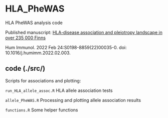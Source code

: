 # HLA_PheWAS
HLA PheWAS analysis code

Published manuscript: [HLA-disease association and pleiotropy landscape in over 235 000 Finns](https://doi.org/10.1016/j.humimm.2022.02.003)

Hum Immunol. 2022 Feb 24:S0198-8859(22)00035-0. doi: 10.1016/j.humimm.2022.02.003.


## code (./src/)
Scripts for associations and plotting:

`run_HLA_allele_assoc.R` HLA allele association tests

`allele_PheWAS.R` Processing and plotting allele association results 

`functions.R` Some helper functions



